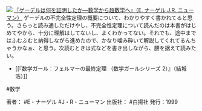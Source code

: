 
[![](https://images-fe.ssl-images-amazon.com/images/I/5104GCYAZML._SL160_.jpg)](http://www.amazon.co.jp/exec/obidos/ASIN/4826900872/choiyaki81-22/ref=nosim)
[『ゲーデルは何を証明したか—数学から超数学へ』（E. ナーゲル J.R. ニューマン）](http://www.amazon.co.jp/exec/obidos/ASIN/4826900872/choiyaki81-22/ref=nosim)
ゲーデルの不完全性定理の概要について、わかりやすく書かれてると思う。さらっと読み通しただけやし、不完全性定理について読んだのは本書がはじめてやから、十分に理解はしてないし、よくわかってない。それでも、途中まではふむふむと納得しながら進めたので、かなり噛み砕いて解説してくれてるんちゃうかなぁ、と思う。次読むときは式などを書き出しながら、腰を据えて読みたい。

- [[『数学ガール：フェルマーの最終定理 （数学ガールシリーズ 2）』（結城 浩）]]

#数学

著者： #E・ナーゲル #J・R・ニューマン 
出版社： #白揚社
発行：1999
